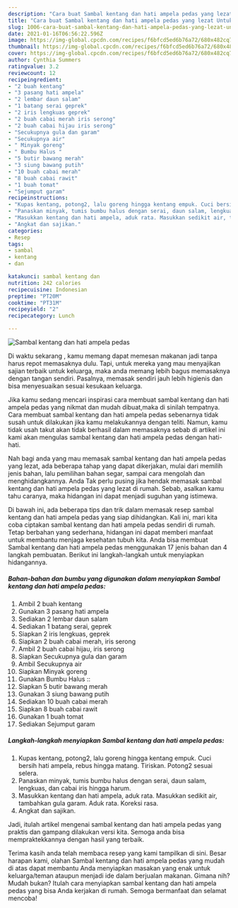 ```yaml
---
description: "Cara buat Sambal kentang dan hati ampela pedas yang lezat Untuk Jualan"
title: "Cara buat Sambal kentang dan hati ampela pedas yang lezat Untuk Jualan"
slug: 1006-cara-buat-sambal-kentang-dan-hati-ampela-pedas-yang-lezat-untuk-jualan
date: 2021-01-16T06:56:22.596Z
image: https://img-global.cpcdn.com/recipes/f6bfcd5ed6b76a72/680x482cq70/sambal-kentang-dan-hati-ampela-pedas-foto-resep-utama.jpg
thumbnail: https://img-global.cpcdn.com/recipes/f6bfcd5ed6b76a72/680x482cq70/sambal-kentang-dan-hati-ampela-pedas-foto-resep-utama.jpg
cover: https://img-global.cpcdn.com/recipes/f6bfcd5ed6b76a72/680x482cq70/sambal-kentang-dan-hati-ampela-pedas-foto-resep-utama.jpg
author: Cynthia Summers
ratingvalue: 3.2
reviewcount: 12
recipeingredient:
- "2 buah kentang"
- "3 pasang hati ampela"
- "2 lembar daun salam"
- "1 batang serai geprek"
- "2 iris lengkuas geprek"
- "2 buah cabai merah iris serong"
- "2 buah cabai hijau iris serong"
- "Secukupnya gula dan garam"
- "Secukupnya air"
- " Minyak goreng"
- " Bumbu Halus "
- "5 butir bawang merah"
- "3 siung bawang putih"
- "10 buah cabai merah"
- "8 buah cabai rawit"
- "1 buah tomat"
- "Sejumput garam"
recipeinstructions:
- "Kupas kentang, potong2, lalu goreng hingga kentang empuk. Cuci bersih hati ampela, rebus hingga matang. Tiriskan. Potong2 sesuai selera."
- "Panaskan minyak, tumis bumbu halus dengan serai, daun salam, lengkuas, dan cabai iris hingga harum."
- "Masukkan kentang dan hati ampela, aduk rata. Masukkan sedikit air, tambahkan gula garam. Aduk rata. Koreksi rasa."
- "Angkat dan sajikan."
categories:
- Resep
tags:
- sambal
- kentang
- dan

katakunci: sambal kentang dan 
nutrition: 242 calories
recipecuisine: Indonesian
preptime: "PT20M"
cooktime: "PT31M"
recipeyield: "2"
recipecategory: Lunch

---
```



![Sambal kentang dan hati ampela pedas](https://img-global.cpcdn.com/recipes/f6bfcd5ed6b76a72/680x482cq70/sambal-kentang-dan-hati-ampela-pedas-foto-resep-utama.jpg)

Di waktu  sekarang , kamu memang dapat memesan makanan jadi tanpa harus repot memasaknya dulu. Tapi, untuk mereka yang mau menyajikan sajian terbaik untuk keluarga, maka anda memang lebih bagus memasaknya dengan tangan sendiri. Pasalnya, memasak sendiri jauh lebih higienis dan bisa menyesuaikan sesuai kesukaan keluarga.

Jika kamu sedang mencari inspirasi cara membuat sambal kentang dan hati ampela pedas yang nikmat dan mudah dibuat,maka di sinilah tempatnya. Cara membuat sambal kentang dan hati ampela pedas  sebenarnya tidak susah untuk dilakukan jika kamu melakukannya dengan teliti. Namun, kamu tidak usah takut akan tidak berhasil dalam memasaknya 
sebab di artikel ini kami akan mengulas sambal kentang dan hati ampela pedas dengan hati-hati.  



Nah bagi anda yang mau memasak sambal kentang dan hati ampela pedas yang lezat, ada beberapa tahap yang dapat dikerjakan, mulai dari memilih jenis bahan, lalu pemilihan bahan segar, sampai cara mengolah dan menghidangkannya. Anda Tak perlu pusing jika hendak memasak sambal kentang dan hati ampela pedas yang lezat di rumah. Sebab, asalkan kamu  tahu caranya, maka hidangan ini dapat menjadi suguhan yang istimewa.

Di bawah ini, ada beberapa tips dan trik dalam memasak resep sambal kentang dan hati ampela pedas yang siap dihidangkan. Kali ini, mari kita coba ciptakan sambal kentang dan hati ampela pedas sendiri di rumah. Tetap berbahan yang sederhana, hidangan ini dapat memberi manfaat untuk membantu menjaga kesehatan tubuh kita. Anda bisa membuat Sambal kentang dan hati ampela pedas menggunakan 17 jenis bahan dan 4 langkah pembuatan. Berikut ini langkah-langkah untuk menyiapkan hidangannya.

<!--inarticleads1-->

##### Bahan-bahan dan bumbu yang digunakan dalam menyiapkan Sambal kentang dan hati ampela pedas:

1. Ambil 2 buah kentang
1. Gunakan 3 pasang hati ampela
1. Sediakan 2 lembar daun salam
1. Sediakan 1 batang serai, geprek
1. Siapkan 2 iris lengkuas, geprek
1. Siapkan 2 buah cabai merah, iris serong
1. Ambil 2 buah cabai hijau, iris serong
1. Siapkan Secukupnya gula dan garam
1. Ambil Secukupnya air
1. Siapkan  Minyak goreng
1. Gunakan  Bumbu Halus ::
1. Siapkan 5 butir bawang merah
1. Gunakan 3 siung bawang putih
1. Sediakan 10 buah cabai merah
1. Siapkan 8 buah cabai rawit
1. Gunakan 1 buah tomat
1. Sediakan Sejumput garam




<!--inarticleads2-->

##### Langkah-langkah menyiapkan Sambal kentang dan hati ampela pedas:

1. Kupas kentang, potong2, lalu goreng hingga kentang empuk. Cuci bersih hati ampela, rebus hingga matang. Tiriskan. Potong2 sesuai selera.
1. Panaskan minyak, tumis bumbu halus dengan serai, daun salam, lengkuas, dan cabai iris hingga harum.
1. Masukkan kentang dan hati ampela, aduk rata. Masukkan sedikit air, tambahkan gula garam. Aduk rata. Koreksi rasa.
1. Angkat dan sajikan.




Jadi, itulah artikel mengenai  sambal kentang dan hati ampela pedas  yang praktis dan gampang dilakukan versi kita. Semoga anda bisa mempraktekkannya dengan hasil yang terbaik. 

Terima kasih anda telah membaca resep yang kami tampilkan di sini. Besar harapan kami, olahan  Sambal kentang dan hati ampela pedas yang mudah di atas dapat membantu Anda menyiapkan masakan yang enak untuk keluarga/teman ataupun menjadi ide dalam berjualan makanan. Gimana nih? Mudah bukan? Itulah cara menyiapkan sambal kentang dan hati ampela pedas yang bisa Anda kerjakan di rumah. Semoga bermanfaat dan selamat mencoba!

